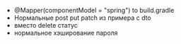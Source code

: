 - @Mapper(componentModel = "spring") to build.gradle
- Нормальные post put patch из примера c dto
- вместо delete статус
- нормальное хэширование пароля